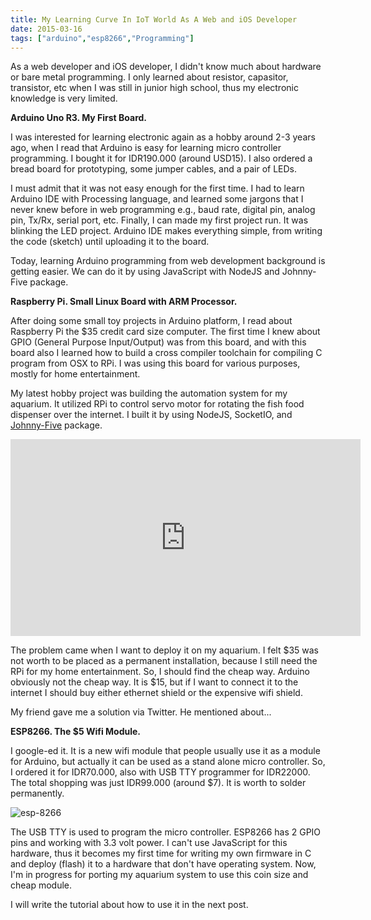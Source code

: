 ```yaml
---
title: My Learning Curve In IoT World As A Web and iOS Developer
date: 2015-03-16
tags: ["arduino","esp8266","Programming"]
---
```


As a web developer and iOS developer, I didn't know much about hardware or bare metal programming. I only learned about resistor, capasitor, transistor, etc when I was still in junior high school, thus my electronic knowledge is very limited.

**Arduino Uno R3. My First Board.**

I was interested for learning electronic again as a hobby around 2-3 years ago, when I read that Arduino is easy for learning micro controller programming. I bought it for IDR190.000 (around USD15). I also ordered a bread board for prototyping, some jumper cables, and a pair of LEDs.

I must admit that it was not easy enough for the first time. I had to learn Arduino IDE with Processing language, and learned some jargons that I never knew before in web programming e.g., baud rate, digital pin, analog pin, Tx/Rx, serial port, etc. Finally, I can made my first project run. It was blinking the LED project. Arduino IDE makes everything simple, from writing the code (sketch) until uploading it to the board.

Today, learning Arduino programming from web development background is getting easier. We can do it by using JavaScript with NodeJS and Johnny-Five package.

**Raspberry Pi. Small Linux Board with ARM Processor.**

After doing some small toy projects in Arduino platform, I read about Raspberry Pi the $35 credit card size computer. The first time I knew about GPIO (General Purpose Input/Output) was from this board, and with this board also I learned how to build a cross compiler toolchain for compiling C program from OSX to RPi. I was using this board for various purposes, mostly for home entertainment.

My latest hobby project was building the automation system for my aquarium. It utilized RPi to control servo motor for rotating the fish food dispenser over the internet. I built it by using NodeJS, SocketIO, and [Johnny-Five](https://www.npmjs.com/package/johnny-five) package.

<iframe src="https://www.youtube.com/embed/oNoDhwC3RDk" width="560" height="315" frameborder="0" allowfullscreen="allowfullscreen"></iframe>

The problem came when I want to deploy it on my aquarium. I felt $35 was not worth to be placed as a permanent installation, because I still need the RPi for my home entertainment. So, I should find the cheap way. Arduino obviously not the cheap way. It is $15, but if I want to connect it to the internet I should buy either ethernet shield or the expensive wifi shield.

My friend gave me a solution via Twitter. He mentioned about...

**ESP8266. The $5 Wifi Module.**

I google-ed it. It is a new wifi module that people usually use it as a module for Arduino, but actually it can be used as a stand alone micro controller. So, I ordered it for IDR70.000, also with USB TTY programmer for IDR22000. The total shopping was just IDR99.000 (around $7). It is worth to solder permanently.

![esp-8266](https://s3-ap-southeast-1.amazonaws.com/asepco/wp-content/uploads/2016/03/25200525/esp-8266.jpg)

The USB TTY is used to program the micro controller. ESP8266 has 2 GPIO pins and working with 3.3 volt power. I can't use JavaScript for this hardware, thus it becomes my first time for writing my own firmware in C and deploy (flash) it to a hardware that don't have operating system. Now, I'm in progress for porting my aquarium system to use this coin size and cheap module.

I will write the tutorial about how to use it in the next post.
